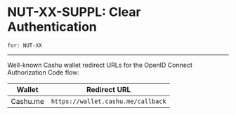 # NUT-XX-SUPPL: Clear Authentication

`for: NUT-XX`

---

Well-known Cashu wallet redirect URLs for the OpenID Connect Authorization Code flow:

| Wallet    | Redirect URL             |
| -------- | ----------------------- |
| Cashu.me | `https://wallet.cashu.me/callback` |